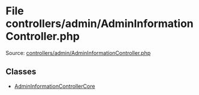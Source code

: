 File controllers/admin/AdminInformationController.php
=========
Source: [controllers/admin/AdminInformationController.php](https://github.com/PrestaShop/PrestaShop/blob/1.6.1.1/controllers/admin/AdminInformationController.php)


Classes
-------

* [AdminInformationControllerCore](class.AdminInformationControllerCore.md)

